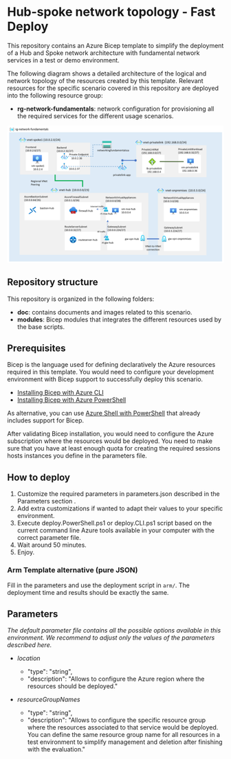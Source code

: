 # Hub-spoke network topology - Fast Deploy

This repository contains an Azure Bicep template to simplify the deployment of a Hub and Spoke network architecture with fundamental network services in a test or demo environment.

The following diagram shows a detailed architecture of the logical and network topology of the resources created by this template. Relevant resources for the specific scenario covered in this repository are deployed into the following resource group:

- **rg-network-fundamentals**: network configuration for provisioning all the required services for the different usage scenarios.

![Logical architecture](/doc/images/logical-network-diagram.png)

## Repository structure

This repository is organized in the following folders:

- **doc**: contains documents and images related to this scenario.
- **modules**: Bicep modules that integrates the different resources used by the base scripts.

## Prerequisites

Bicep is the language used for defining declaratively the Azure resources required in this template. You would need to configure your development environment with Bicep support to successfully deploy this scenario.

- [Installing Bicep with Azure CLI](https://docs.microsoft.com/en-us/azure/azure-resource-manager/bicep/install#azure-cli)
- [Installing Bicep with Azure PowerShell](https://docs.microsoft.com/en-us/azure/azure-resource-manager/bicep/install#azure-powershell)

As alternative, you can use [Azure Shell with PowerShell](https://ms.portal.azure.com/#cloudshell/) that already includes support for Bicep.

After validating Bicep installation, you would need to configure the Azure subscription where the resources would be deployed. You need to make sure that you have at least enough quota for creating the required sessions hosts instances you define in the parameters file.

## How to deploy

1. Customize the required parameters in parameters.json described in the Parameters section .
2. Add extra customizations if wanted to adapt their values to your specific environment.
3. Execute deploy.PowerShell.ps1 or deploy.CLI.ps1 script based on the current command line Azure tools available in your computer with the correct parameter file.
4. Wait around 50 minutes.
5. Enjoy.

### Arm Template alternative (pure JSON)

Fill in the parameters and use the deployment script in `arm/`. The deployment time and results should be exactly the same.


## Parameters

*The default parameter file contains all the possible options available in this environment. We recommend to adjust only the values of the parameters described here.*

- *location*
  - "type": "string",
  - "description": "Allows to configure the Azure region where the resources should be deployed."

- *resourceGroupNames*
  - "type": "string",
  - "description": "Allows to configure the specific resource group where the resources associated to that service would be deployed. You can define the same resource group name for all resources in a test environment to simplify management and deletion after finishing with the evaluation."
